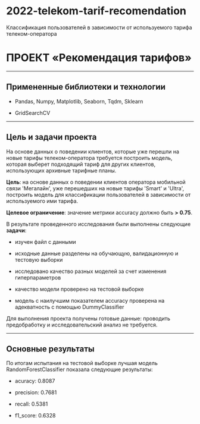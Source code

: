 # 2022-telekom-tarif-recomendation
Классификация пользователей в зависимости от используемого тарифа телеком-оператора

# **ПРОЕКТ «Рекомендация тарифов»**

---

## **Примененные библиотеки и технологии**

* Pandas, Numpy, Matplotlib, Seaborn, Tqdm, Sklearn

* GridSearchCV

---

## **Цель и задачи проекта**

На основе данных о поведении клиентов, которые уже перешли на новые тарифы телеком-оператора требуется построить модель, которая выберет подходящий тариф для других клиентов, использующих архивные тарифные планы. 

**Цель**: на основе данных о поведении клиентов оператора мобильной связи 'Мегалайн', уже перешедших на новые тарифы 'Smart' и 'Ultra', построить модель для классификации пользователей в зависимости от используемого ими тарифа.

**Целевое ограничение**: значение метрики accuracy должно быть **> 0.75**.

В результате проведенного исследования были выполнены следующие **задачи**:

 * изучен файл с данными
   
 * исходные данные разделены на обучающую, валидационную и тестовую выборки
    
 * исследовано качество разных моделей за счет изменения гиперпараметров
    
 * качество модели проверено на тестовой выборке
    
 * модель с наилучшим показателем accuracy проверена на адекватность с помощью DummyClassifier
 
Для выполнения проекта получены готовые данные: проводить предобработку и исследовательский анализ не требуется.

---

## **Основные результаты**

По итогам испытания на тестовой выборке лучшая модель RandomForestClassifier показала следующие результаты:

* acuracy: 0.8087

* precision: 0.7681

* recall: 0.5381

* f1_score: 0.6328
